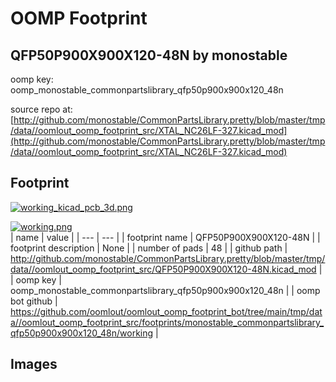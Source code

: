 # OOMP Footprint  
## QFP50P900X900X120-48N  by monostable  
  
oomp key: oomp_monostable_commonpartslibrary_qfp50p900x900x120_48n  
  
source repo at: [http://github.com/monostable/CommonPartsLibrary.pretty/blob/master/tmp/data//oomlout_oomp_footprint_src/XTAL_NC26LF-327.kicad_mod](http://github.com/monostable/CommonPartsLibrary.pretty/blob/master/tmp/data//oomlout_oomp_footprint_src/XTAL_NC26LF-327.kicad_mod)  
## Footprint  
  
[![working_kicad_pcb_3d.png](working_kicad_pcb_3d_600.png)](working_kicad_pcb_3d.png)  
  
[![working.png](working_600.png)](working.png)  
| name | value | 
| --- | --- | 
| footprint name | QFP50P900X900X120-48N | 
| footprint description | None | 
| number of pads | 48 | 
| github path | http://github.com/monostable/CommonPartsLibrary.pretty/blob/master/tmp/data//oomlout_oomp_footprint_src/QFP50P900X900X120-48N.kicad_mod | 
| oomp key | oomp_monostable_commonpartslibrary_qfp50p900x900x120_48n | 
| oomp bot github | https://github.com/oomlout/oomlout_oomp_footprint_bot/tree/main/tmp/data//oomlout_oomp_footprint_src/footprints/monostable_commonpartslibrary_qfp50p900x900x120_48n/working | 
## Images  
